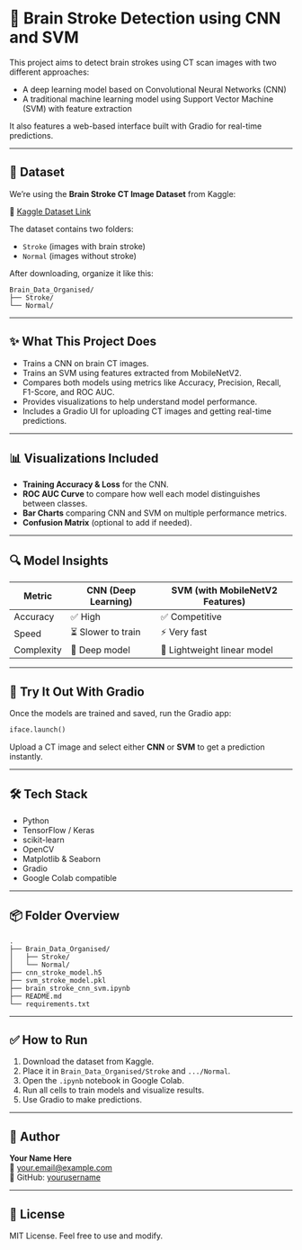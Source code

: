 
# 🧠 Brain Stroke Detection using CNN and SVM

This project aims to detect brain strokes using CT scan images with two different approaches:
- A deep learning model based on Convolutional Neural Networks (CNN)
- A traditional machine learning model using Support Vector Machine (SVM) with feature extraction

It also features a web-based interface built with Gradio for real-time predictions.

---

## 📁 Dataset

We’re using the **Brain Stroke CT Image Dataset** from Kaggle:

🔗 [Kaggle Dataset Link](https://www.kaggle.com/datasets/afridirahman/brain-stroke-ct-image-dataset)

The dataset contains two folders:
- `Stroke` (images with brain stroke)
- `Normal` (images without stroke)

After downloading, organize it like this:

```
Brain_Data_Organised/
├── Stroke/
└── Normal/
```

---

## ✨ What This Project Does

- Trains a CNN on brain CT images.
- Trains an SVM using features extracted from MobileNetV2.
- Compares both models using metrics like Accuracy, Precision, Recall, F1-Score, and ROC AUC.
- Provides visualizations to help understand model performance.
- Includes a Gradio UI for uploading CT images and getting real-time predictions.

---

## 📊 Visualizations Included

- **Training Accuracy & Loss** for the CNN.
- **ROC AUC Curve** to compare how well each model distinguishes between classes.
- **Bar Charts** comparing CNN and SVM on multiple performance metrics.
- **Confusion Matrix** (optional to add if needed).

---

## 🔍 Model Insights

| Metric     | CNN (Deep Learning) | SVM (with MobileNetV2 Features) |
|------------|---------------------|----------------------------------|
| Accuracy   | ✅ High              | ✅ Competitive                   |
| Speed      | ⏳ Slower to train   | ⚡ Very fast                     |
| Complexity | 🧠 Deep model        | 🧮 Lightweight linear model      |

---

## 🧪 Try It Out With Gradio

Once the models are trained and saved, run the Gradio app:

```python
iface.launch()
```

Upload a CT image and select either **CNN** or **SVM** to get a prediction instantly.

---

## 🛠 Tech Stack

- Python
- TensorFlow / Keras
- scikit-learn
- OpenCV
- Matplotlib & Seaborn
- Gradio
- Google Colab compatible

---

## 📦 Folder Overview

```
.
├── Brain_Data_Organised/
│   ├── Stroke/
│   └── Normal/
├── cnn_stroke_model.h5
├── svm_stroke_model.pkl
├── brain_stroke_cnn_svm.ipynb
├── README.md
└── requirements.txt
```

---

## ✅ How to Run

1. Download the dataset from Kaggle.
2. Place it in `Brain_Data_Organised/Stroke` and `.../Normal`.
3. Open the `.ipynb` notebook in Google Colab.
4. Run all cells to train models and visualize results.
5. Use Gradio to make predictions.

---

## 👤 Author

**Your Name Here**  
📧 your.email@example.com  
🐙 GitHub: [yourusername](https://github.com/yourusername)

---

## 📄 License

MIT License. Feel free to use and modify.
